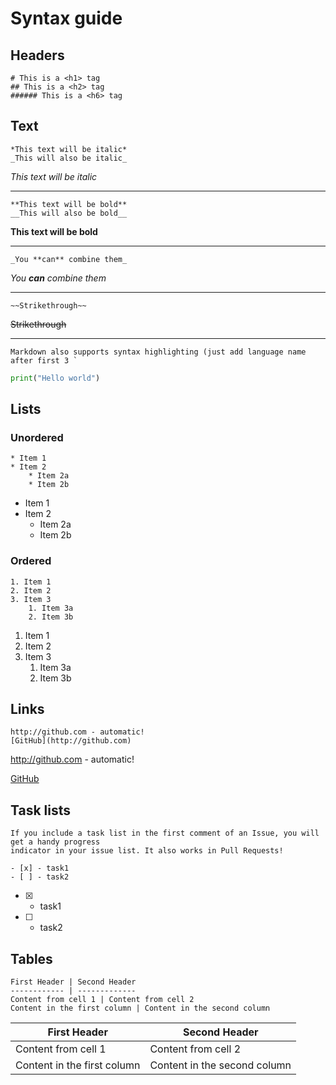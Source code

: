 # Syntax guide

## Headers
```
# This is a <h1> tag
## This is a <h2> tag
###### This is a <h6> tag
```

## Text
```
*This text will be italic*
_This will also be italic_
```
*This text will be italic*

---
```
**This text will be bold**
__This will also be bold__
```
**This text will be bold**

---
```
_You **can** combine them_
```
_You **can** combine them_

---
```
~~Strikethrough~~
```
~~Strikethrough~~

---
```Markdown also supports syntax highlighting (just add language name after first 3 ` ```
```py
print("Hello world")
```


## Lists
### Unordered
```
* Item 1
* Item 2
	* Item 2a
	* Item 2b
```
* Item 1
* Item 2
	* Item 2a
	* Item 2b

### Ordered
```
1. Item 1
2. Item 2
3. Item 3
	1. Item 3a
	2. Item 3b
```
1. Item 1
2. Item 2
3. Item 3
	1. Item 3a
	2. Item 3b

## Links
```
http://github.com - automatic!
[GitHub](http://github.com)
```
http://github.com - automatic!

[GitHub](http://github.com)

## Task lists
```
If you include a task list in the first comment of an Issue, you will get a handy progress
indicator in your issue list. It also works in Pull Requests!
```

```
- [x] - task1
- [ ] - task2
```
- [x] - task1
- [ ] - task2

## Tables
```
First Header | Second Header
------------ | -------------
Content from cell 1 | Content from cell 2
Content in the first column | Content in the second column
```
First Header | Second Header
------------ | -------------
Content from cell 1 | Content from cell 2
Content in the first column | Content in the second column







